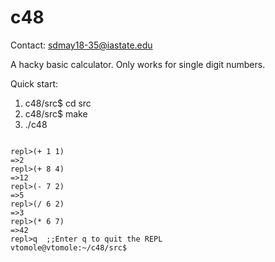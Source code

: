 # c48
Contact: sdmay18-35@iastate.edu

A hacky basic calculator. Only works for single digit numbers.

Quick start:

1. c48/src$ cd src
2. c48/src$ make
3. ./c48

<pre><code class="lisp">
repl>(+ 1 1)
=>2
repl>(+ 8 4)
=>12
repl>(- 7 2)
=>5
repl>(/ 6 2)
=>3
repl>(* 6 7)
=>42
repl>q  ;;Enter q to quit the REPL
vtomole@vtomole:~/c48/src$ 

</pre></code>